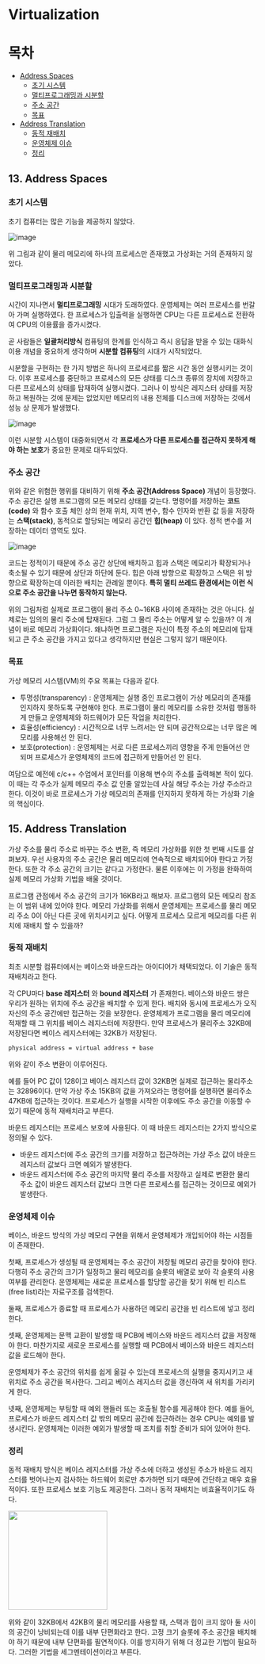 # Virtualization

# 목차
- [Address Spaces](#13-address-spaces)
  - [초기 시스템](#초기-시스템) 
  - [멀티프로그래밍과 시분할](#멀티프로그래밍과-시분할) 
  - [주소 공간](#주소-공간) 
  - [목표](#목표)
- [Address Translation](#15-address-translation)
  - [동적 재배치](#동적-재배치)
  - [운영체제 이슈](#운영체제-이슈)
  - [정리](#정리)

## 13. Address Spaces

### 초기 시스템

초기 컴퓨터는 많은 기능을 제공하지 않았다. 

![image](https://github.com/user-attachments/assets/0baeb71f-ba0f-4667-b4e9-50861b1f4630)

위 그림과 같이 물리 메모리에 하나의 프로세스만 존재했고 가상화는 거의 존재하지 않았다.

### 멀티프로그래밍과 시분할

시간이 지나면서 **멀티프로그래밍** 시대가 도래하였다. 운영체제는 여러 프로세스를 번갈아 가며 실행하였다. 한 프로세스가 입출력을 실행하면 CPU는 다른 프로세스로 전환하여 CPU의 이용률을 증가시켰다. 

곧 사람들은 **일괄처리방식** 컴퓨팅의 한계를 인식하고 즉시 응답을 받을 수 있는 대화식 이용 개념을 중요하게 생각하며 **시분할 컴퓨팅**의 시대가 시작되었다.

시분할을 구현하는 한 가지 방법은 하나의 프로세르를 짧은 시간 동안 실행시키는 것이다. 이후 프로세스를 중단하고 프로세스의 모든 상태를 디스크 종류의 장치에 저장하고 다른 프로세스의 상태를 탑재하여 실행시켰다. 그러나 이 방식은 레지스터 상태를 저장하고 복원하는 것에 문제는 없었지만 메모리의 내용 전체를 디스크에 저장하는 것에서 성능 상 문제가 발생했다. 

![image](https://github.com/user-attachments/assets/0ba1f673-76a8-4815-8a1c-7b348887bcef)

이런 시분할 시스템이 대중화되면서 각 **프로세스가 다른 프로세스를 접근하지 못하게 해야 하는 보호**가 중요한 문제로 대두되었다.

### 주소 공간

위와 같은 위험한 행위를 대비하기 위해 **주소 공간(Address Space)** 개념이 등장했다. 주소 공간은 실행 프로그램의 모든 메모리 상태를 갖는다. 명령어를 저장하는 **코드(code)** 와 함수 호출 체인 상의 현재 위치, 지역 변수, 함수 인자와 반환 값 등을 저장하는 **스택(stack)**, 동적으로 할당되는 메모리 공간인 **힙(heap)** 이 있다. 정적 변수를 저장하는 데이터 영역도 있다.

![image](https://github.com/user-attachments/assets/38c8c5b9-495f-44a6-a5e0-5e394463e0f5)

코드는 정적이기 때문에 주소 공간 상단에 배치하고 힙과 스택은 메모리가 확장되거나 축소될 수 있기 때문에 상단과 하단에 둔다. 힙은 아래 방향으로 확장하고 스택은 위 방향으로 확장하는데 이러한 배치는 관례일 뿐이다. **특히 멀티 쓰레드 환경에서는 이런 식으로 주소 공간을 나누면 동작하지 않는다.**

위의 그림처럼 실제로  프로그램이 물리 주소 0~16KB 사이에 존재하는 것은 아니다. 실제로는 임의의 물리 주소에 탑재된다. 그럼 그 물리 주소는 어떻게 알 수 있을까? 이 개념이 바로 메모리 가상화이다. 왜냐하면 프로그램은 자신이 특정 주소의 메모리에 탑재되고 큰 주소 공간을 가지고 있다고 생각하지만 현실은 그렇지 않기 때문이다.

### 목표

가상 메모리 시스템(VM)의 주요 목표는 다음과 같다.

- 투명성(transparency) : 운영체제는 실행 중인 프로그램이 가상 메모리의 존재를 인지하지 못하도록 구현해야 한다. 프로그램이 물리 메모리를 소유한 것처럼 행동하게 만들고 운영체제와 하드웨어가 모든 작업을 처리한다.
- 효율성(efficiency) : 시간적으로 너무 느려서는 안 되며 공간적으로는 너무 많은 메모리를 사용해선 안 된다.
- 보호(protection) : 운영체제는 서로 다른 프로세스끼리 영향을 주게 만들어선 안 되며 프로세스가 운영체제의 코드에 접근하게 만들어선 안 된다.

여담으로 예전에 c/c++ 수업에서 포인터를 이용해 변수의 주소를 출력해본 적이 있다. 이 때는 각 주소가 실제 메모리 주소 값 인줄 알았는데 사실 해당 주소는 가상 주소라고 한다. 이것이 바로 프로세스가 가상 메모리의 존재를 인지하지 못하게 하는 가상화 기술의 핵심이다.

## 15. Address Translation

가상 주소를 물리 주소로 바꾸는 주소 변환, 즉 메모리 가상화를 위한 첫 번째 시도를 살펴보자. 우선 사용자의 주소 공간은 물리 메모리에 연속적으로 배치되어야 한다고 가정한다. 또한 각 주소 공간의 크기는 같다고 가정한다. 물론 이후에는 이 가정을 완화하여 실제 메모리 가상화 기법을 배울 것이다.

프로그램 관점에서 주소 공간의 크기가 16KB라고 해보자. 프로그램의 모든 메모리 참조는 이 범위 내에 있어야 한다. 메모리 가상화를 위해서 운영체제는 프로세스를 물리 메모리 주소 0이 아닌 다른 곳에 위치시키고 싶다. 어떻게 프로세스 모르게 메모리를 다른 위치에 재배치 할 수 있을까?

### 동적 재배치

최초 시분할 컴퓨터에서는 베이스와 바운드라는 아이디어가 채택되었다. 이 기술은 동적 재배치라고 한다.

각 CPU마다 **base 레지스터** 와 **bound 레지스터** 가 존재한다. 베이스와 바운드 쌍은 우리가 원하는 위치에 주소 공간을 배치할 수 있게 한다. 배치와 동시에 프로세스가 오직 자신의 주소 공간에만 접근하는 것을 보장한다. 운영체제가 프로그램을 물리 메모리에 적재할 때 그 위치를 베이스 레지스터에 저장한다. 만약 프로세스가 물리주소 32KB에 저장된다면 베이스 레지스터에는 32KB가 저장된다.

```makefile
physical address = virtual address + base
```

위와 같이 주소 변환이 이루어진다.

예를 들어 PC 값이 128이고 베이스 레지스터 값이 32KB면 실제로 접근하는 물리주소는 32896이다. 만약 가상 주소 15KB의 값을 가져오라는 명령어를 실행하면 물리주소 47KB에 접근하는 것이다. 프로세스가 실행을 시작한 이후에도 주소 공간을 이동할 수 있기 때문에 동적 재배치라고 부른다.

바운드 레지스터는 프로세스 보호에 사용된다. 이 때 바운드 레지스터는 2가지 방식으로 정의될 수 있다.

- 바운드 레지스터에 주소 공간의 크기를 저장하고 접근하려는 가상 주소 값이 바운드 레지스터 값보다 크면 예외가 발생한다.
- 바운드 레지스터에 주소 공간의 마지막 물리 주소를 저장하고 실제로 변환한 물리 주소 값이 바운드 레지스터 값보다 크면 다른 프로세스를 접근하는 것이므로 예외가 발생한다.

### 운영체제 이슈

베이스, 바운드 방식의 가상 메모리 구현을 위해서 운영체제가 개입되어야 하는 시점들이 존재한다.

첫째, 프로세스가 생성될 때 운영체제는 주소 공간이 저장될 메모리 공간을 찾아야 한다. 다행히 주소 공간의 크기가 일정하고 물리 메모리를 슬롯의 배열로 보아 각 슬롯의 사용 여부를 관리한다. 운영체제는 새로운 프로세스를 할당할 공간을 찾기 위해 빈 리스트(free list)라는 자료구조를 검색한다.

둘째, 프로세스가 종료할 때 프로세스가 사용하던 메모리 공간을 빈 리스트에 넣고 정리한다.

셋째, 운영체제는 문맥 교환이 발생할 때 PCB에 베이스와 바운드 레지스터 값을 저장해야 한다. 마찬가지로 새로운 프로세스를 실행할 때 PCB에서 베이스와 바운드 레지스터 값을 로드해야 한다.

운영체제가 주소 공간의 위치를 쉽게 옮길 수 있는데 프로세스의 실행을 중지시키고 새 위치로 주소 공간을 복사한다. 그리고 베이스 레지스터 값을 갱신하여 새 위치를 가리키게 한다.

넷째, 운영체제는 부팅할 때 예외 핸들러 또는 호출될 함수를 제공해야 한다. 예를 들어, 프로세스가 바운드 레지스터 값 밖의 메모리 공간에 접근하려는 경우 CPU는 예외를 발생시킨다. 운영체제는 이러한 예외가 발생할 때 조치를 취할 준비가 되어 있어야 한다.

### 정리

동적 재배치 방식은 베이스 레지스터를 가상 주소에 더하고 생성된 주소가 바운드 레지스터를 벗어나는지 검사하는 하드웨어 회로만 추가하면 되기 때문에 간단하고 매우 효율적이다. 또한 프로세스 보호 기능도 제공한다. 그러나 동적 재배치는 비효율적이기도 하다. 

<img src="https://github.com/user-attachments/assets/457bc4b9-b553-4ffb-8588-ae6d92de9dfb" width="200"/>

위와 같이 32KB에서 42KB의 물리 메모리를 사용할 때, 스택과 힙이 크지 않아 둘 사이의 공간이 낭비되는데 이를 내부 단편화라고 한다. 고정 크기 슬롯에 주소 공간을 배치해야 하기 때문에 내부 단편화를 필연적이다. 이를 방지하기 위해 더 정교한 기법이 필요하다. 그러한 기법을 세그멘테이션이라고 부른다.
